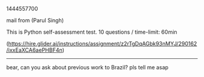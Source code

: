 1444557700

mail from (Parul Singh)

This is Python self-assessment test.
10 questions  / time-limit: 60min

(https://hire.glider.ai/instructions/assignment/z2rTgDqAGbk93nMYJ/290162/ixxEaXCA6aePHBF4n)

-----------------------------------------

bear, can you ask about previous work to Brazil? pls tell me asap


